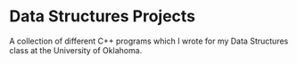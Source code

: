 # Data Structures Projects
A collection of different C++ programs which I wrote for my Data Structures class at the University of Oklahoma.
